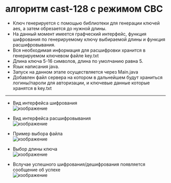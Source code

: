 # алгоритм cast-128 с режимом CBC
* Ключ генерируется с помощью библиотеки для генерации ключей aes, а затем обрезается до нужной длины.
* На данный момент имеется графческий интерфейс, функция шифрования по генерируемому ключу выбираемой длины и функция расшифровывания.
* Вся необходимая информация для расшифровки хранится в генерируемом ключевом файле key.txt
* Длина ключа 5-16 символов, длина по умолчанию равна 5.
* Язык написания java.
* Запуск на данном этапе осуществляется через Main.java
* Добавлен файл сервера на котором в дальнейшем будут храниться логины/пароли для авторизации, и ключевые данные которые хранятся в key.txt
***
* Вид интерфейса шифрования  
![изображение](https://user-images.githubusercontent.com/84348788/141312583-7d555894-0caf-4f1e-b652-d789eb355d5c.png)
  
* Вид интерфейса расшифровывания  
![изображение](https://user-images.githubusercontent.com/84348788/141312803-945e08fa-64fc-410d-8d07-46398a781959.png)
   
* Пример выбора файла    
![изображение](https://user-images.githubusercontent.com/84348788/141312950-b393f401-4141-4440-aaaf-abc00f966b4f.png)
  
* Выбор длины ключа  
![изображение](https://user-images.githubusercontent.com/84348788/141312963-5a8b0d6f-1628-481a-855b-d3ea1476151f.png)
  
* Вслучае успешного шифрования/дешифрования появляется сообщение об успехе  
![изображение](https://user-images.githubusercontent.com/84348788/141313692-f78ab866-aabe-4c99-92b7-a40103d15384.png)  



